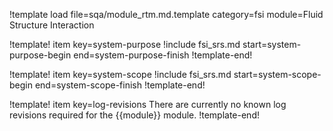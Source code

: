 !template load file=sqa/module_rtm.md.template category=fsi module=Fluid Structure Interaction

!template! item key=system-purpose
!include fsi_srs.md start=system-purpose-begin end=system-purpose-finish
!template-end!

!template! item key=system-scope
!include fsi_srs.md start=system-scope-begin end=system-scope-finish
!template-end!

!template! item key=log-revisions
There are currently no known log revisions required for the {{module}} module.
!template-end!
